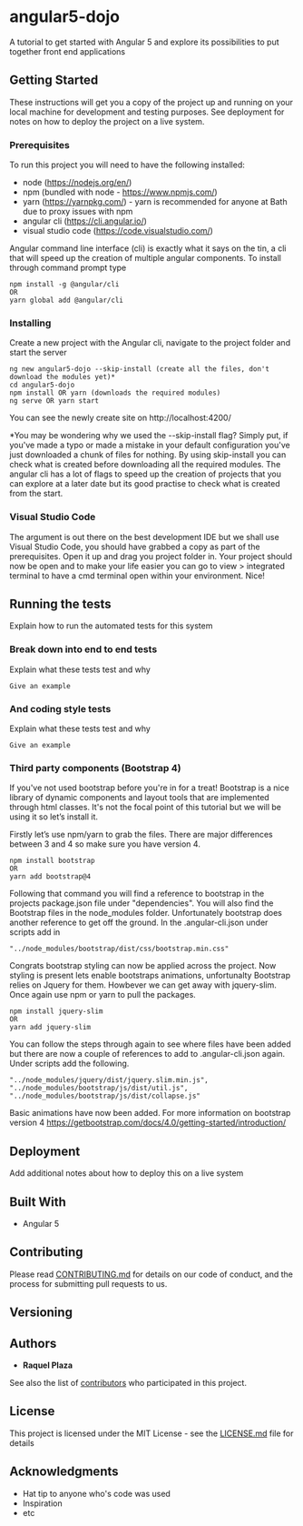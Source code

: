 # angular5-dojo
A tutorial to get started with Angular 5 and explore its possibilities to put together front end applications

## Getting Started

These instructions will get you a copy of the project up and running on your local machine for development and testing purposes. See deployment for notes on how to deploy the project on a live system.

### Prerequisites

To run this project you will need to have the following installed:

* node (https://nodejs.org/en/)
* npm (bundled with node - https://www.npmjs.com/)
* yarn (https://yarnpkg.com/) - yarn is recommended for anyone at Bath due to proxy issues with npm
* angular cli (https://cli.angular.io/)
* visual studio code (https://code.visualstudio.com/)

Angular command line interface (cli) is exactly what it says on the tin, a cli that will speed up the creation of multiple angular components. To install through command prompt type

```
npm install -g @angular/cli 
OR 
yarn global add @angular/cli
```

### Installing

Create a new project with the Angular cli, navigate to the project folder and start the server

```
ng new angular5-dojo --skip-install (create all the files, don't download the modules yet)*
cd angular5-dojo
npm install OR yarn (downloads the required modules)
ng serve OR yarn start
```

You can see the newly create site on http://localhost:4200/

*You may be wondering why we used the --skip-install flag? Simply put, if you've made a typo or made a mistake in your default configuration you've just downloaded a chunk of files for nothing. By using skip-install you can check what is created before downloading all the required modules. The angular cli has a lot of flags to speed up the creation of projects that you can explore at a later date but its good practise to check what is created from the start.   

### Visual Studio Code

The argument is out there on the best development IDE but we shall use Visual Studio Code, you should have grabbed a copy as part of the prerequisites. Open it up and drag you project folder in. Your project should now be open and to make your life easier you can go to view > integrated terminal to have a cmd terminal open within your environment. Nice!

## Running the tests

Explain how to run the automated tests for this system

### Break down into end to end tests

Explain what these tests test and why

```
Give an example
```

### And coding style tests

Explain what these tests test and why

```
Give an example
```

### Third party components (Bootstrap 4)

If you've not used bootstrap before you're in for a treat! Bootstrap is a nice library of dynamic components and layout tools that are implemented through html classes. It's not the focal point of this tutorial but we will be using it so let’s install it.

Firstly let’s use npm/yarn to grab the files. There are major differences between 3 and 4 so make sure you have version 4.

```
npm install bootstrap
OR
yarn add bootstrap@4
```

Following that command you will find a reference to bootstrap in the projects package.json file under "dependencies". You will also find the Bootstrap files in the node_modules folder. Unfortunately bootstrap does another reference to get off the ground. In the .angular-cli.json under scripts add in     

```
"../node_modules/bootstrap/dist/css/bootstrap.min.css"
```

Congrats bootstrap styling can now be applied across the project. Now styling is present lets enable bootstraps animations, unfortunalty Bootstrap relies on Jquery for them. Howbever we can get away with jquery-slim. Once again use npm or yarn to pull the packages.

```
npm install jquery-slim
OR
yarn add jquery-slim
```

You can follow the steps through again to see where files have been added but there are now a couple of references to add to .angular-cli.json again. Under scripts add the following.

```
"../node_modules/jquery/dist/jquery.slim.min.js",
"../node_modules/bootstrap/js/dist/util.js",
"../node_modules/bootstrap/js/dist/collapse.js"
```

Basic animations have now been added. For more information on bootstrap version 4 https://getbootstrap.com/docs/4.0/getting-started/introduction/

## Deployment

Add additional notes about how to deploy this on a live system

## Built With

* Angular 5

## Contributing

Please read [CONTRIBUTING.md](https://gist.github.com/PurpleBooth/b24679402957c63ec426) for details on our code of conduct, and the process for submitting pull requests to us.

## Versioning
 

## Authors

* **Raquel Plaza**

See also the list of [contributors](https://github.com/your/project/contributors) who participated in this project.

## License

This project is licensed under the MIT License - see the [LICENSE.md](LICENSE.md) file for details

## Acknowledgments

* Hat tip to anyone who's code was used
* Inspiration
* etc


